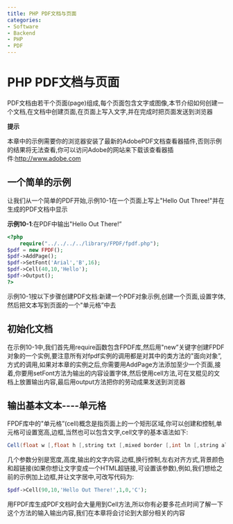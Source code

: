 ```yaml
---
title: PHP PDF文档与页面
categories:
- Software
- Backend
- PHP
- PDF
---
```

# PHP PDF文档与页面

PDF文档由若干个页面(page)组成,每个页面包含文字或图像,本节介绍如何创建一个文档,在文档中创建页面,在页面上写入文字,并在完成时把页面发送到浏览器

**提示**

本章中的示例需要你的浏览器安装了最新的AdobePDF文档查看器插件,否则示例的结果将无法查看,你可以访问Adobe的网站来下载该查看器插件:http://www.adobe.com

## 一个简单的示例

让我们从一个简单的PDF开始,示例10-1在一个页面上写上"Hello Out Three!"并在生成的PDF文档中显示

**示例10-1**:在PDF中输出"Hello Out There!”

```php
<?php
    require("../../../../library/FPDF/fpdf.php");
$pdf = new FPDF();
$pdf->AddPage();
$pdf->SetFont('Arial','B',16);
$pdf->Cell(40,10,'Hello');
$pdf->Output();
?>
```

示例10-1按以下步骤创建PDF文档:新建一个PDF对象示例,创建一个页面,设置字体,然后把文本写到页面的一个"单元格”中去

## 初始化文档

在示例10-1中,我们首先用require函数包含FPDF库,然后用"new”关键字创建FPDF对象的一个实例,要注意所有对fpdf实例的调用都是对其中的类方法的"面向对象”,方式的调用,如果对本章的实例之后,你需要用AddPage方法添加至少一个页面,接着,你要用setFont方法为输出的内容设置字体,然后使用cell方法,可在叉棍见的文档上放置输出内容,最后用output方法把你的劳动成果发送到浏览器

## 输出基本文本----单元格

FPDF库中的"单元格”(cell)概念是指页面上的一个矩形区域,你可以创建和控制,单元格可设置宽高,边框,当然也可以包含文字,cell文字的基本语法如下:

```java
Cell(float w [,float h [,string txt [,mixed border [,int ln [,string align [,int fill [,mixed link]]]]]]])
```

几个参数分别是宽度,高度,输出的文字内容,边框,换行控制,左右对齐方式,背景颜色和超链接(如果你想让文字变成一个HTML超链接,可设置该参数),例如,我们想给之前的示例加上边框,并让文字居中,可改写代码为:

```php
$pdf->Cell(90,10,'Hello Out There!',1,0,'C');
```

用FPDF库生成PDF文档时会大量用到Cell方法,所以你有必要多花点时间了解一下这个方法的输入输出内容,我们在本章将会讨论到大部分相关的内容

